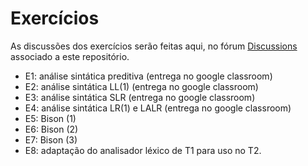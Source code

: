 # Exercícios

As discussões dos exercícios serão feitas aqui, no fórum [Discussions](https://github.com/MATA61-IC-2022-2/Exercicios/discussions) associado a este repositório. 

- E1: análise sintática preditiva (entrega no google classroom)
- E2: análise sintática LL(1) (entrega no google classroom)
- E3: análise sintática SLR (entrega no google classroom)
- E4: análise sintática LR(1) e LALR (entrega no google classroom)
- E5: Bison (1)  
- E6: Bison (2)
- E7: Bison (3)
- E8: adaptação do analisador léxico de T1 para uso no T2.
